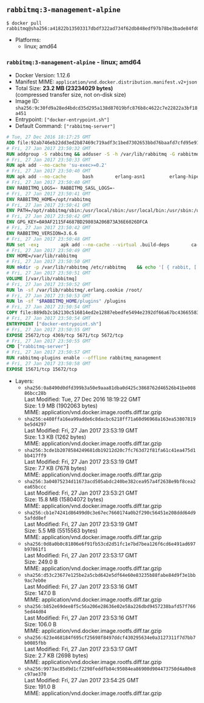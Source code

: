 ## `rabbitmq:3-management-alpine`

```console
$ docker pull rabbitmq@sha256:a41822b13503317dbdf322ad734f62db848edf97b78be3bade84fd0a4270589a
```

-	Platforms:
	-	linux; amd64

### `rabbitmq:3-management-alpine` - linux; amd64

-	Docker Version: 1.12.6
-	Manifest MIME: `application/vnd.docker.distribution.manifest.v2+json`
-	Total Size: **23.2 MB (23234029 bytes)**  
	(compressed transfer size, not on-disk size)
-	Image ID: `sha256:9c30fd9a28ed4bdcd35d295a138d87019bfc876b8c4622c7e22822a3bf18a451`
-	Entrypoint: `["docker-entrypoint.sh"]`
-	Default Command: `["rabbitmq-server"]`

```dockerfile
# Tue, 27 Dec 2016 18:17:25 GMT
ADD file:92ab746eb22dd3ed2b87469c719adf3c1bed7302653bbd76baafd7cfd95e911e in / 
# Fri, 27 Jan 2017 23:50:32 GMT
RUN addgroup -S rabbitmq && adduser -S -h /var/lib/rabbitmq -G rabbitmq rabbitmq
# Fri, 27 Jan 2017 23:50:33 GMT
RUN apk add --no-cache 'su-exec>=0.2'
# Fri, 27 Jan 2017 23:50:40 GMT
RUN apk add --no-cache 		bash 		erlang-asn1 		erlang-hipe 		erlang-crypto 		erlang-eldap 		erlang-inets 		erlang-mnesia 		erlang 		erlang-os-mon 		erlang-public-key 		erlang-sasl 		erlang-ssl 		erlang-syntax-tools 		erlang-xmerl
# Fri, 27 Jan 2017 23:50:40 GMT
ENV RABBITMQ_LOGS=- RABBITMQ_SASL_LOGS=-
# Fri, 27 Jan 2017 23:50:41 GMT
ENV RABBITMQ_HOME=/opt/rabbitmq
# Fri, 27 Jan 2017 23:50:41 GMT
ENV PATH=/opt/rabbitmq/sbin:/usr/local/sbin:/usr/local/bin:/usr/sbin:/usr/bin:/sbin:/bin
# Fri, 27 Jan 2017 23:50:42 GMT
ENV GPG_KEY=0A9AF2115F4687BD29803A206B73A36E6026DFCA
# Fri, 27 Jan 2017 23:50:42 GMT
ENV RABBITMQ_VERSION=3.6.6
# Fri, 27 Jan 2017 23:50:48 GMT
RUN set -ex; 		apk add --no-cache --virtual .build-deps 		ca-certificates 		gnupg 		libressl 		tar 		xz 	; 		wget -O rabbitmq-server.tar.xz "https://www.rabbitmq.com/releases/rabbitmq-server/v${RABBITMQ_VERSION}/rabbitmq-server-generic-unix-${RABBITMQ_VERSION}.tar.xz"; 	wget -O rabbitmq-server.tar.xz.asc "https://www.rabbitmq.com/releases/rabbitmq-server/v${RABBITMQ_VERSION}/rabbitmq-server-generic-unix-${RABBITMQ_VERSION}.tar.xz.asc"; 		export GNUPGHOME="$(mktemp -d)"; 	gpg --keyserver ha.pool.sks-keyservers.net --recv-keys "$GPG_KEY"; 	gpg --batch --verify rabbitmq-server.tar.xz.asc rabbitmq-server.tar.xz; 	rm -r "$GNUPGHOME" rabbitmq-server.tar.xz.asc; 		mkdir -p "$RABBITMQ_HOME"; 	tar 		--extract 		--verbose 		--file rabbitmq-server.tar.xz 		--directory "$RABBITMQ_HOME" 		--strip-components 1 	; 	rm rabbitmq-server.tar.xz; 		grep -qE '^SYS_PREFIX=\$\{RABBITMQ_HOME\}$' "$RABBITMQ_HOME/sbin/rabbitmq-defaults"; 	sed -ri 's!^(SYS_PREFIX=).*$!\1!g' "$RABBITMQ_HOME/sbin/rabbitmq-defaults"; 	grep -qE '^SYS_PREFIX=$' "$RABBITMQ_HOME/sbin/rabbitmq-defaults"; 		apk del .build-deps
# Fri, 27 Jan 2017 23:50:49 GMT
ENV HOME=/var/lib/rabbitmq
# Fri, 27 Jan 2017 23:50:50 GMT
RUN mkdir -p /var/lib/rabbitmq /etc/rabbitmq 	&& echo '[ { rabbit, [ { loopback_users, [ ] } ] } ].' > /etc/rabbitmq/rabbitmq.config 	&& chown -R rabbitmq:rabbitmq /var/lib/rabbitmq /etc/rabbitmq 	&& chmod -R 777 /var/lib/rabbitmq /etc/rabbitmq
# Fri, 27 Jan 2017 23:50:51 GMT
VOLUME [/var/lib/rabbitmq]
# Fri, 27 Jan 2017 23:50:52 GMT
RUN ln -sf /var/lib/rabbitmq/.erlang.cookie /root/
# Fri, 27 Jan 2017 23:50:53 GMT
RUN ln -sf "$RABBITMQ_HOME/plugins" /plugins
# Fri, 27 Jan 2017 23:50:54 GMT
COPY file:889db2c162130c516814ed2e12887ebedfe5494e2392df66a67bc436655833fa in /usr/local/bin/ 
# Fri, 27 Jan 2017 23:50:54 GMT
ENTRYPOINT ["docker-entrypoint.sh"]
# Fri, 27 Jan 2017 23:50:55 GMT
EXPOSE 25672/tcp 4369/tcp 5671/tcp 5672/tcp
# Fri, 27 Jan 2017 23:50:55 GMT
CMD ["rabbitmq-server"]
# Fri, 27 Jan 2017 23:50:57 GMT
RUN rabbitmq-plugins enable --offline rabbitmq_management
# Fri, 27 Jan 2017 23:50:58 GMT
EXPOSE 15671/tcp 15672/tcp
```

-	Layers:
	-	`sha256:0a8490d0dfd399b3a50e9aaa81dba0d425c3868762d46526b41be00886bcc28b`  
		Last Modified: Tue, 27 Dec 2016 18:19:22 GMT  
		Size: 1.9 MB (1902063 bytes)  
		MIME: application/vnd.docker.image.rootfs.diff.tar.gzip
	-	`sha256:e408ffa16ea99adde6c8dacbc6218ff71a60d96968a163ea53807819be5d4297`  
		Last Modified: Fri, 27 Jan 2017 23:53:19 GMT  
		Size: 1.3 KB (1262 bytes)  
		MIME: application/vnd.docker.image.rootfs.diff.tar.gzip
	-	`sha256:3cde1b2078584249681db19212d20c7fc763d72f81fa61c41ea475d1bb417ff9`  
		Last Modified: Fri, 27 Jan 2017 23:53:19 GMT  
		Size: 7.7 KB (7678 bytes)  
		MIME: application/vnd.docker.image.rootfs.diff.tar.gzip
	-	`sha256:3a04075234d11673acd505abdc240be382cea957a4f2638e9bf8cea2ea65bccc`  
		Last Modified: Fri, 27 Jan 2017 23:53:21 GMT  
		Size: 15.8 MB (15804072 bytes)  
		MIME: application/vnd.docker.image.rootfs.diff.tar.gzip
	-	`sha256:cb1e74241d86499d0c3e67ec7660174a0b2f290c56451e208ddd64d95afdd8ef`  
		Last Modified: Fri, 27 Jan 2017 23:53:19 GMT  
		Size: 5.5 MB (5515563 bytes)  
		MIME: application/vnd.docker.image.rootfs.diff.tar.gzip
	-	`sha256:0d8a0b0c81806e6f91fb53cd2d51fc1e7bd7bea126f6cd6e491ad697b97861f1`  
		Last Modified: Fri, 27 Jan 2017 23:53:17 GMT  
		Size: 249.0 B  
		MIME: application/vnd.docker.image.rootfs.diff.tar.gzip
	-	`sha256:d53c23677e125be2a5cbd642e5df64e60e83235b88fabe84d9f3e1bb9ac7eb0e`  
		Last Modified: Fri, 27 Jan 2017 23:53:16 GMT  
		Size: 147.0 B  
		MIME: application/vnd.docker.image.rootfs.diff.tar.gzip
	-	`sha256:b852e69dee8f5c56a206e28636e02e58a226dbd9457238bafd57f7665ed44d04`  
		Last Modified: Fri, 27 Jan 2017 23:53:16 GMT  
		Size: 106.0 B  
		MIME: application/vnd.docker.image.rootfs.diff.tar.gzip
	-	`sha256:623e468184f695cf25698f8497ddcf430295634e0a3127311f7d7bb7b0085fbb`  
		Last Modified: Fri, 27 Jan 2017 23:53:17 GMT  
		Size: 2.7 KB (2698 bytes)  
		MIME: application/vnd.docker.image.rootfs.diff.tar.gzip
	-	`sha256:9973ac85d9d1cf2298feddfb84c95084ea86900d904473750d4a80e8c97ae370`  
		Last Modified: Fri, 27 Jan 2017 23:54:25 GMT  
		Size: 191.0 B  
		MIME: application/vnd.docker.image.rootfs.diff.tar.gzip
